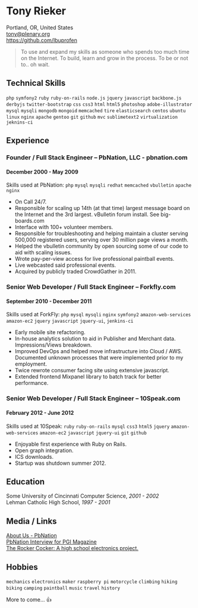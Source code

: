 # Tony Rieker 

Portland, OR, United States  
tony@plenary.org  
https://github.com/Ibuprofen

> To use and expand my skills as someone who spends too much time on the Internet. To build, learn and grow in the process. To be or not to.. oh wait.

## Technical Skills
`php` `symfony2` `ruby` `ruby-on-rails` `node.js` `jquery` `javascript` `backbone.js` `derbyjs` `twitter-bootstrap` `css` `css3` `html` `html5` `photoshop` `adobe-illustrator` `mysql` `mysqli` `mongodb` `mongoid` `memcached` `tire` `elasticsearch` `centos` `ubuntu` `linux` `nginx` `apache` `gentoo` `git` `github` `mvc` `sublimetext2` `virtualization` `jeknins-ci`

## Experience
### Founder / Full Stack Engineer – PbNation, LLC - pbnation.com
#### December 2000 - May 2009

Skills used at PbNation: `php` `mysql` `mysqli` `redhat` `memcached` `vbulletin` `apache` `nginx`

+ On Call 24/7.
+ Responsible for scaling up 14th (at that time) largest message board on the Internet and the 3rd largest. vBulletin forum install. See big-boards.com
+ Interface with 100+ volunteer members.
+ Responsible for troubleshooting and helping maintain a cluster serving 500,000 registered users, serving over 30 million page views a month.
+ Helped the vbulletin community by open sourcing some of our code to aid with scaling issues.
+ Wrote pay-per-view access for live professional paintball events.
+ Live webcasted said professional events.
+ Acquired by publicly traded CrowdGather in 2011.

### Senior Web Developer / Full Stack Engineer – Forkfly.com
#### September 2010 - December 2011

Skills used at ForkFly: `php` `mysql` `mysqli` `nginx` `symfony2` `amazon-web-services` `amazon-ec2` `jquery` `javascript` `jquery-ui`, `jenkins-ci`

+ Early mobile site refactoring.
+ In-house analytics solution to aid in Publisher and Merchant data. Impressions/Views breakdown.
+ Improved DevOps and helped move infrastructure into Cloud / AWS. Documented unknown processes that were implemented prior to my employment.
+ Twice rewrote consumer facing site using extensive javascript.
+ Extended frontend Mixpanel library to batch track for better performance.


### Senior Web Developer / Full Stack Engineer – 10Speak.com
#### February 2012 - June 2012

Skills used at 10Speak: `ruby` `ruby-on-rails` `mysql` `css3` `html5` `jquery` `amazon-web-services` `amazon-ec2` `javascript` `jquery-ui` `git` `github`

+ Enjoyable first experience with Ruby on Rails.
+ Open graph integration.
+ ICS downloads.
+ Startup was shutdown summer 2012.


## Education
Some University of Cincinnati Computer Science, *2001 - 2002*  
Lehman Catholic High School, *1997 - 2001*  


## Media / Links
[About Us - PbNation](http://www.pbnation.com/misc2.php?do=aboutus)  
[PbNation Interview for PGI Magazine](http://imgur.com/a/l3dSj)  
[The Rocker Cocker: A high school electronics project.](http://www.youtube.com/watch?v=jANzm64ohGk)  

## Hobbies
`mechanics` `electronics` `maker` `raspberry pi` `motorcycle` `climbing` `hiking` `biking` `camping` `paintball` `music` `travel` `history`  
  
  
More to come... :+1:
